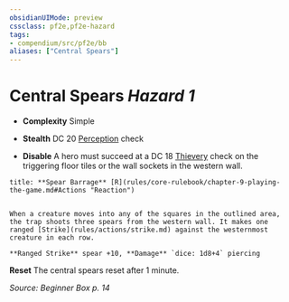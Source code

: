 ```yaml
---
obsidianUIMode: preview
cssclass: pf2e,pf2e-hazard
tags:
- compendium/src/pf2e/bb
aliases: ["Central Spears"]
---
```

# Central Spears *Hazard 1*  

- **Complexity** Simple
- **Stealth** DC 20 [Perception](compendium/skills.md#Perception) check  



- **Disable** A hero must succeed at a DC 18 [Thievery](compendium/skills.md#Thievery) check on the triggering floor tiles or the wall sockets in the western wall.  

```ad-embed-ability
title: **Spear Barrage** [R](rules/core-rulebook/chapter-9-playing-the-game.md#Actions "Reaction")


When a creature moves into any of the squares in the outlined area, the trap shoots three spears from the western wall. It makes one ranged [Strike](rules/actions/strike.md) against the westernmost creature in each row.

**Ranged Strike** spear +10, **Damage** `dice: 1d8+4` piercing
```

**Reset** The central spears reset after 1 minute.  

*Source: Beginner Box p. 14*
